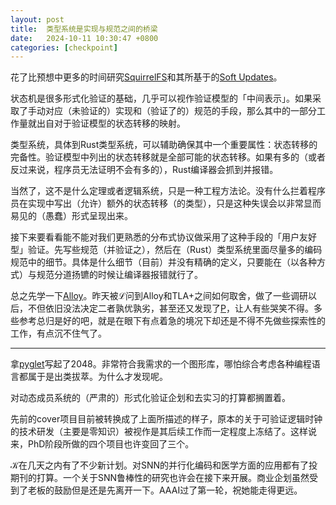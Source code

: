 ```yaml
---
layout: post
title:  类型系统是实现与规范之间的桥梁
date:   2024-10-11 10:30:47 +0800
categories: [checkpoint]
---
```


花了比预想中更多的时间研究[SquirrelFS]和其所基于的[Soft Updates]。

状态机是很多形式化验证的基础，几乎可以视作验证模型的「中间表示」。如果采取了手动对应（未验证的）实现和（验证了的）规范的手段，那么其中的一部分工作量就出自对于验证模型的状态转移的映射。

类型系统，具体到Rust类型系统，可以辅助确保其中一个重要属性：状态转移的完备性。验证模型中列出的状态转移就是全部可能的状态转移。如果有多的（或者反过来说，程序员无法证明不会有多的），Rust编译器会抓到并报错。

当然了，这不是什么定理或者逻辑系统，只是一种工程方法论。没有什么拦着程序员在实现中写出（允许）额外的状态转移（的类型），只是这种失误会以非常显而易见的（愚蠢）形式呈现出来。

接下来要看看能不能对我们更熟悉的分布式协议做采用了这种手段的「用户友好型」验证。先写些规范（并验证之），然后在（Rust）类型系统里面尽量多的编码规范中的细节。具体是什么细节（目前）并没有精确的定义，只要能在（以各种方式）与规范分道扬镳的时候让编译器报错就行了。

总之先学一下[Alloy]。昨天被ℒ问到Alloy和TLA+之间如何取舍，做了一些调研以后，不但依旧没法决定二者孰优孰劣，甚至还又发现了[P]，让人有些哭笑不得。多些参考总归是好的吧，就是在眼下有点着急的境况下却还是不得不先做些探索性的工作，有点沉不住气了。

----

拿[pyglet]写起了2048。非常符合我需求的一个图形库，哪怕综合考虑各种编程语言都属于是出类拔萃。为什么才发现呢。

对动态成员系统的（严肃的）形式化验证企划和去实习的打算都搁置着。

先前的cover项目目前被转换成了上面所描述的样子，原本的关于可验证逻辑时钟的技术研发（主要是零知识）被视作是其后续工作而一定程度上冻结了。这样说来，PhD阶段所做的四个项目也许变回了三个。

𝒦在几天之内有了不少新计划。对SNN的并行化编码和医学方面的应用都有了投期刊的打算。一个关于SNN鲁棒性的研究也许会在接下来开展。商业企划虽然受到了老板的鼓励但是还是先离开一下。AAAI过了第一轮，祝她能走得更远。

[SquirrelFS]: https://www.usenix.org/conference/osdi24/presentation/leblanc
[Soft Updates]: https://www.usenix.org/conference/1999-usenix-annual-technical-conference/soft-updates-technique-eliminating-most
[Alloy]: https://alloytools.org/
[P]: https://p-org.github.io/P/
[pyglet]: https://pyglet.org/